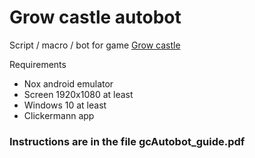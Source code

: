 # Grow castle autobot

Script / macro / bot for game [Grow castle](https://play.google.com/store/apps/details?id=com.raongames.growcastle)

Requirements
- Nox android emulator
- Screen 1920x1080 at least
- Windows 10 at least
- Clickermann app

### Instructions are in the file gcAutobot_guide.pdf